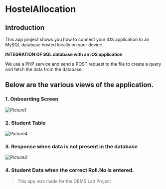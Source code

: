 # HostelAllocation

## Introduction

This app project shows you how to connect your iOS application to an MySQL database hosted locally on your device.

**INTEGRATION OF SQL database with an iOS application**

We use a PHP service and send a POST request to the file to create a query and fetch the data from the database.

## Below are the various views of the application.

### 1. Onboarding Screen

![Picture1](https://github.com/AdithyahNair/HostelAllocation/assets/74417984/cfd72c49-8c1e-453c-80a2-1d6c0907b238)

### 2. Student Table

![Picture4](https://github.com/AdithyahNair/HostelAllocation/assets/74417984/4a437281-b3b2-47c8-9faf-49470e7583f4)

### 3. Response when data is not present in the database

![Picture2](https://github.com/AdithyahNair/HostelAllocation/assets/74417984/ce4bce75-e6f7-4502-aea1-933762726667)

### 4. Student Data when the correct Roll.No is entered.

> This app was made for the DBMS Lab Project
